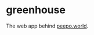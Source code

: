 <!--
SPDX-FileCopyrightText: 2023 peepo.world developers

SPDX-License-Identifier: EUPL-1.2
-->

# greenhouse

The web app behind [peepo.world](https://peepo.world).
